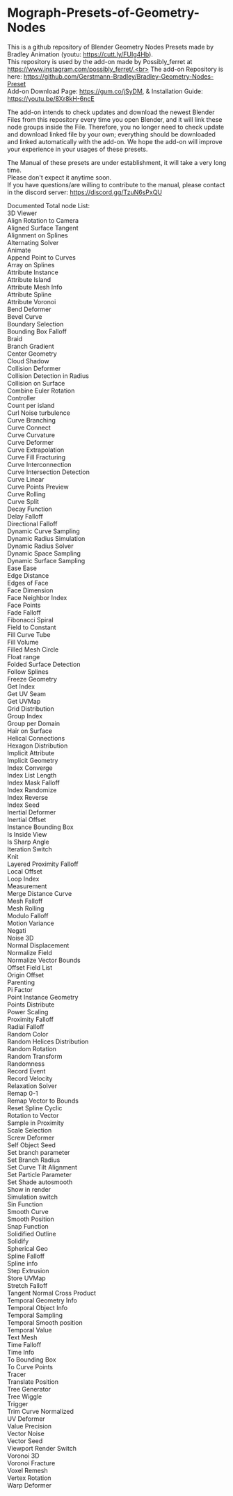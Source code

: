 # Mograph-Presets-of-Geometry-Nodes

This is a github repository of Blender Geometry Nodes Presets made by Bradley Animation (youtu: https://cutt.ly/FUIg4Hb).<br>
This repository is used by the add-on made by Possibly_ferret at https://www.instagram.com/possibly_ferret/.<br>
The add-on Repository is here: https://github.com/Gerstmann-Bradley/Bradley-Geometry-Nodes-Preset <br>
Add-on Download Page: https://gum.co/jSyDM, & Installation Guide: [https://youtu.be/8Xr8kH-6ncE<br>](https://youtu.be/oAmRohCHfxc)

The add-on intends to check updates and download the newest Blender Files from this repository every time you open Blender, and it will link these node groups inside the File. Therefore, you no longer need to check update and download linked file by your own; everything should be downloaded and linked automatically with the add-on.
We hope the add-on will improve your experience in your usages of these presets.<br>

The Manual of these presets are under establishment, it will take a very long time. <br>
Please don't expect it anytime soon. <br>
If you have questions/are willing to contribute to the manual, please contact in the discord server: https://discord.gg/TzuN6sPxQU <br>

Documented Total node List:<br>
3D Viewer<br>
Align Rotation to Camera<br>
Aligned Surface Tangent<br>
Alignment on Splines<br>
Alternating Solver<br>
Animate<br>
Append Point to Curves<br>
Array on Splines<br>
Attribute Instance<br>
Attribute Island<br>
Attribute Mesh Info<br>
Attribute Spline<br>
Attribute Voronoi<br>
Bend Deformer<br>
Bevel Curve<br>
Boundary Selection<br>
Bounding Box Falloff<br>
Braid<br>
Branch Gradient<br>
Center Geometry<br>
Cloud Shadow<br>
Collision Deformer<br>
Collision Detection in Radius<br>
Collision on Surface<br>
Combine Euler Rotation<br>
Controller<br>
Count per island<br>
Curl Noise turbulence<br>
Curve Branching<br>
Curve Connect<br>
Curve Curvature<br>
Curve Deformer<br>
Curve Extrapolation<br>
Curve Fill Fracturing<br>
Curve Interconnection<br>
Curve Intersection Detection<br>
Curve Linear<br>
Curve Points Preview<br>
Curve Rolling<br>
Curve Split<br>
Decay Function<br>
Delay Falloff<br>
Directional Falloff<br>
Dynamic Curve Sampling<br>
Dynamic Radius Simulation<br>
Dynamic Radius Solver<br>
Dynamic Space Sampling<br>
Dynamic Surface Sampling<br>
Ease Ease<br>
Edge Distance<br>
Edges of Face<br>
Face Dimension<br>
Face Neighbor Index<br>
Face Points<br>
Fade Falloff<br>
Fibonacci Spiral<br>
Field to Constant<br>
Fill Curve Tube<br>
Fill Volume<br>
Filled Mesh Circle<br>
Float range<br>
Folded Surface Detection<br>
Follow Splines<br>
Freeze Geometry<br>
Get Index<br>
Get UV Seam<br>
Get UVMap<br>
Grid Distribution<br>
Group Index<br>
Group per Domain<br>
Hair on Surface<br>
Helical Connections<br>
Hexagon Distribution<br>
Implicit Attribute<br>
Implicit Geometry<br>
Index Converge<br>
Index List Length<br>
Index Mask Falloff<br>
Index Randomize<br>
Index Reverse<br>
Index Seed<br>
Inertial Deformer<br>
Inertial Offset<br>
Instance Bounding Box<br>
Is Inside View<br>
Is Sharp Angle<br>
Iteration Switch<br>
Knit<br>
Layered Proximity Falloff<br>
Local Offset<br>
Loop Index<br>
Measurement<br>
Merge Distance Curve<br>
Mesh Falloff<br>
Mesh Rolling<br>
Modulo Falloff<br>
Motion Variance<br>
Negati<br>
Noise 3D<br>
Normal Displacement<br>
Normalize Field<br>
Normalize Vector Bounds<br>
Offset Field List<br>
Origin Offset<br>
Parenting<br>
Pi Factor<br>
Point Instance Geometry<br>
Points Distribute<br>
Power Scaling<br>
Proximity Falloff<br>
Radial Falloff<br>
Random Color<br>
Random Helices Distribution<br>
Random Rotation<br>
Random Transform<br>
Randomness<br>
Record Event<br>
Record Velocity<br>
Relaxation Solver<br>
Remap 0-1<br>
Remap Vector to Bounds<br>
Reset Spline Cyclic<br>
Rotation to Vector<br>
Sample in Proximity<br>
Scale Selection<br>
Screw Deformer<br>
Self Object Seed<br>
Set branch parameter<br>
Set Branch Radius<br>
Set Curve Tilt Alignment<br>
Set Particle Parameter<br>
Set Shade autosmooth<br>
Show in render<br>
Simulation switch<br>
Sin Function<br>
Smooth Curve<br>
Smooth Position<br>
Snap Function<br>
Solidified Outline<br>
Solidify<br>
Spherical Geo<br>
Spline Falloff<br>
Spline info<br>
Step Extrusion<br>
Store UVMap<br>
Stretch Falloff<br>
Tangent Normal Cross Product<br>
Temporal Geometry Info<br>
Temporal Object Info<br>
Temporal Sampling<br>
Temporal Smooth position<br>
Temporal Value<br>
Text Mesh<br>
Time Falloff<br>
Time Info<br>
To Bounding Box<br>
To Curve Points<br>
Tracer<br>
Translate Position<br>
Tree Generator<br>
Tree Wiggle<br>
Trigger<br>
Trim Curve Normalized<br>
UV Deformer<br>
Value Precision<br>
Vector Noise<br>
Vector Seed<br>
Viewport Render Switch<br>
Voronoi 3D<br>
Voronoi Fracture<br>
Voxel Remesh<br>
Vertex Rotation<br>
Warp Deformer<br>
